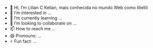 - 👋 Hi, I’m Lilian C Kelian, mais conhecida no mundo Web como lilielili
- 👀 I’m interested in ...
- 🌱 I’m currently learning ...
- 💞️ I’m looking to collaborate on ...
- 📫 How to reach me ...
- 😄 Pronouns: ...
- ⚡ Fun fact: ...

<!---
liliankelian/liliankelian is a ✨ special ✨ repository because its `README.md` (this file) appears on your GitHub profile.
You can click the Preview link to take a look at your changes.
--->
